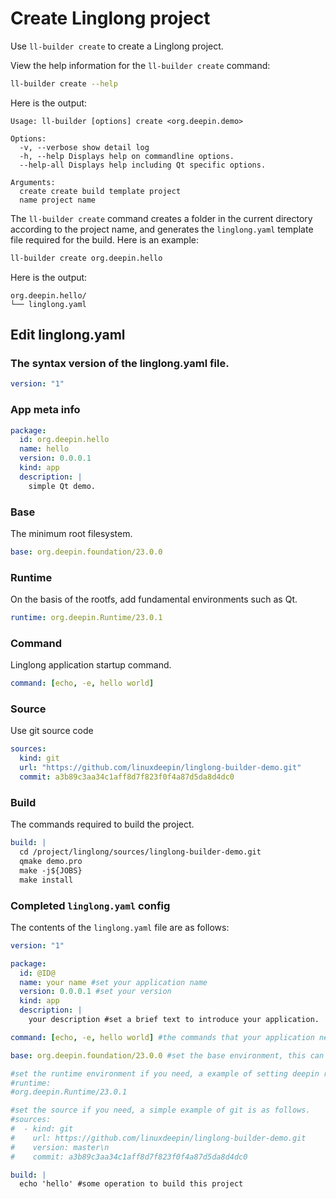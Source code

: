 <!--
SPDX-FileCopyrightText: 2023 UnionTech Software Technology Co., Ltd.

SPDX-License-Identifier: LGPL-3.0-or-later
-->

# Create Linglong project

Use `ll-builder create` to create a Linglong project.

View the help information for the `ll-builder create` command:

```bash
ll-builder create --help
```

Here is the output:

```text
Usage: ll-builder [options] create <org.deepin.demo>

Options:
  -v, --verbose show detail log
  -h, --help Displays help on commandline options.
  --help-all Displays help including Qt specific options.

Arguments:
  create create build template project
  name project name
```

The `ll-builder create` command creates a folder in the current directory according to the project name, and generates the `linglong.yaml` template file required for the build. Here is an example:

```bash
ll-builder create org.deepin.hello
```

Here is the output:

```text
org.deepin.hello/
└── linglong.yaml
```

## Edit linglong.yaml

### The syntax version of the linglong.yaml file.

```yaml
version: "1"
```

### App meta info

```yaml
package:
  id: org.deepin.hello
  name: hello
  version: 0.0.0.1
  kind: app
  description: |
    simple Qt demo.
```

### Base

The minimum root filesystem.

```yaml
base: org.deepin.foundation/23.0.0
```

### Runtime

On the basis of the rootfs, add fundamental environments such as Qt.

```yaml
runtime: org.deepin.Runtime/23.0.1
```

### Command

Linglong application startup command.

```yaml
command: [echo, -e, hello world]
```

### Source

Use git source code

```yaml
sources:
  kind: git
  url: "https://github.com/linuxdeepin/linglong-builder-demo.git"
  commit: a3b89c3aa34c1aff8d7f823f0f4a87d5da8d4dc0
```

### Build

The commands required to build the project.

```yaml
build: |
  cd /project/linglong/sources/linglong-builder-demo.git
  qmake demo.pro
  make -j${JOBS}
  make install
```

### Completed `linglong.yaml` config

The contents of the `linglong.yaml` file are as follows:

```yaml
version: "1"

package:
  id: @ID@
  name: your name #set your application name
  version: 0.0.0.1 #set your version
  kind: app
  description: |
    your description #set a brief text to introduce your application.

command: [echo, -e, hello world] #the commands that your application need to run.

base: org.deepin.foundation/23.0.0 #set the base environment, this can be changed.

#set the runtime environment if you need, a example of setting deepin runtime is as follows.
#runtime:
#org.deepin.Runtime/23.0.1

#set the source if you need, a simple example of git is as follows.
#sources:
#  - kind: git
#    url: https://github.com/linuxdeepin/linglong-builder-demo.git
#    version: master\n
#    commit: a3b89c3aa34c1aff8d7f823f0f4a87d5da8d4dc0

build: |
  echo 'hello' #some operation to build this project

```
